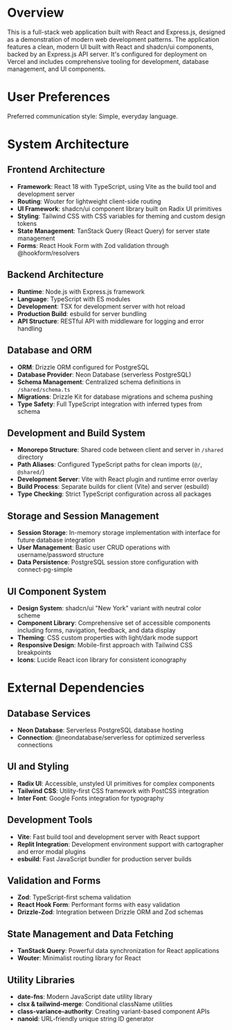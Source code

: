 # Overview

This is a full-stack web application built with React and Express.js, designed as a demonstration of modern web development patterns. The application features a clean, modern UI built with React and shadcn/ui components, backed by an Express.js API server. It's configured for deployment on Vercel and includes comprehensive tooling for development, database management, and UI components.

# User Preferences

Preferred communication style: Simple, everyday language.

# System Architecture

## Frontend Architecture
- **Framework**: React 18 with TypeScript, using Vite as the build tool and development server
- **Routing**: Wouter for lightweight client-side routing
- **UI Framework**: shadcn/ui component library built on Radix UI primitives
- **Styling**: Tailwind CSS with CSS variables for theming and custom design tokens
- **State Management**: TanStack Query (React Query) for server state management
- **Forms**: React Hook Form with Zod validation through @hookform/resolvers

## Backend Architecture
- **Runtime**: Node.js with Express.js framework
- **Language**: TypeScript with ES modules
- **Development**: TSX for development server with hot reload
- **Production Build**: esbuild for server bundling
- **API Structure**: RESTful API with middleware for logging and error handling

## Database and ORM
- **ORM**: Drizzle ORM configured for PostgreSQL
- **Database Provider**: Neon Database (serverless PostgreSQL)
- **Schema Management**: Centralized schema definitions in `/shared/schema.ts`
- **Migrations**: Drizzle Kit for database migrations and schema pushing
- **Type Safety**: Full TypeScript integration with inferred types from schema

## Development and Build System
- **Monorepo Structure**: Shared code between client and server in `/shared` directory
- **Path Aliases**: Configured TypeScript paths for clean imports (`@/`, `@shared/`)
- **Development Server**: Vite with React plugin and runtime error overlay
- **Build Process**: Separate builds for client (Vite) and server (esbuild)
- **Type Checking**: Strict TypeScript configuration across all packages

## Storage and Session Management
- **Session Storage**: In-memory storage implementation with interface for future database integration
- **User Management**: Basic user CRUD operations with username/password structure
- **Data Persistence**: PostgreSQL session store configuration with connect-pg-simple

## UI Component System
- **Design System**: shadcn/ui "New York" variant with neutral color scheme
- **Component Library**: Comprehensive set of accessible components including forms, navigation, feedback, and data display
- **Theming**: CSS custom properties with light/dark mode support
- **Responsive Design**: Mobile-first approach with Tailwind CSS breakpoints
- **Icons**: Lucide React icon library for consistent iconography

# External Dependencies

## Database Services
- **Neon Database**: Serverless PostgreSQL database hosting
- **Connection**: @neondatabase/serverless for optimized serverless connections

## UI and Styling
- **Radix UI**: Accessible, unstyled UI primitives for complex components
- **Tailwind CSS**: Utility-first CSS framework with PostCSS integration
- **Inter Font**: Google Fonts integration for typography

## Development Tools
- **Vite**: Fast build tool and development server with React support
- **Replit Integration**: Development environment support with cartographer and error modal plugins
- **esbuild**: Fast JavaScript bundler for production server builds

## Validation and Forms
- **Zod**: TypeScript-first schema validation
- **React Hook Form**: Performant forms with easy validation
- **Drizzle-Zod**: Integration between Drizzle ORM and Zod schemas

## State Management and Data Fetching
- **TanStack Query**: Powerful data synchronization for React applications
- **Wouter**: Minimalist routing library for React

## Utility Libraries
- **date-fns**: Modern JavaScript date utility library
- **clsx & tailwind-merge**: Conditional className utilities
- **class-variance-authority**: Creating variant-based component APIs
- **nanoid**: URL-friendly unique string ID generator